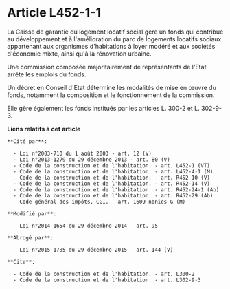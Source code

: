 # Article L452-1-1

La Caisse de garantie du logement locatif social gère un fonds qui contribue au développement et à l'amélioration du parc de
logements locatifs sociaux appartenant aux organismes d'habitations à loyer modéré et aux sociétés d'économie mixte, ainsi
qu'à la rénovation urbaine. 

Une commission composée majoritairement de représentants de l'Etat arrête les emplois du fonds. 

Un décret en Conseil d'Etat détermine les modalités de mise en œuvre du fonds, notamment la composition et le fonctionnement
de la commission. 

Elle gère également les fonds institués par les articles L. 300-2 et L. 302-9-3.

**Liens relatifs à cet article**

	**Cité par**:

	  - Loi n°2003-710 du 1 août 2003 - art. 12 (V)
	  - Loi n°2013-1279 du 29 décembre 2013 - art. 80 (V)
	  - Code de la construction et de l'habitation. - art. L452-1 (VT)
	  - Code de la construction et de l'habitation. - art. L452-4-1 (M)
	  - Code de la construction et de l'habitation. - art. R452-10 (V)
	  - Code de la construction et de l'habitation. - art. R452-14 (V)
	  - Code de la construction et de l'habitation. - art. R452-24-1 (Ab)
	  - Code de la construction et de l'habitation. - art. R452-29 (Ab)
	  - Code général des impôts, CGI. - art. 1609 nonies G (M)

	**Modifié par**:

	  - Loi n°2014-1654 du 29 décembre 2014 - art. 95

	**Abrogé par**:

	  - Loi n°2015-1785 du 29 décembre 2015 - art. 144 (V)

	**Cite**:

	  - Code de la construction et de l'habitation. - art. L300-2
	  - Code de la construction et de l'habitation. - art. L302-9-3
